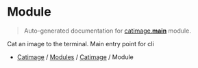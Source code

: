 # Module

> Auto-generated documentation for [catimage.__main__](../../../catimage/__main__.py) module.

Cat an image to the terminal. Main entry point for cli

- [Catimage](../README.md#catimage-index) / [Modules](../MODULES.md#catimage-modules) / [Catimage](index.md#catimage) / Module
